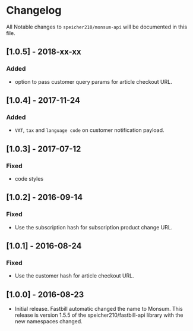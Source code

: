 # Changelog

All Notable changes to `speicher210/monsum-api` will be documented in this file.

## [1.0.5] - 2018-xx-xx

### Added

- option to pass customer query params for article checkout URL.

## [1.0.4] - 2017-11-24

### Added

- `VAT`, `tax` and `language code` on customer notification payload.

## [1.0.3] - 2017-07-12

### Fixed

- code styles

## [1.0.2] - 2016-09-14

### Fixed

- Use the subscription hash for subscription product change URL.

## [1.0.1] - 2016-08-24

### Fixed

- Use the customer hash for article checkout URL.

## [1.0.0] - 2016-08-23

- Initial release. Fastbill automatic changed the name to Monsum. This release is version 1.5.5 of the speicher210/fastbill-api library with the new namespaces changed.